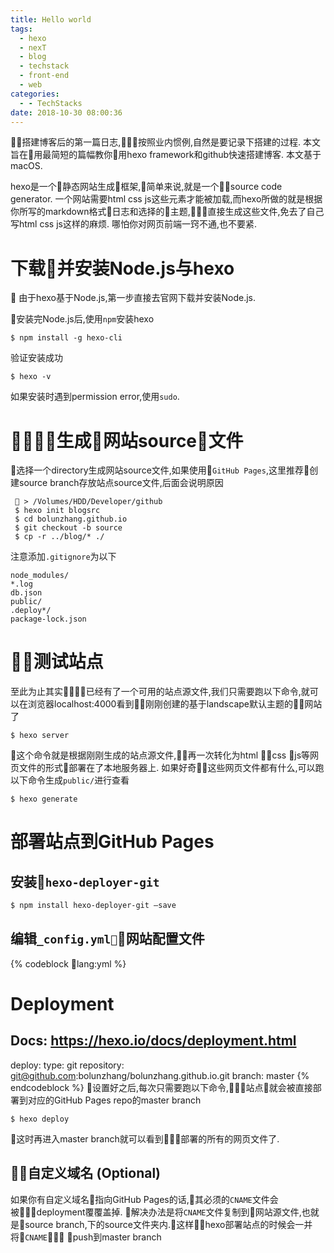 ```yaml
---
title: Hello world
tags:
  - hexo
  - nexT
  - blog
  - techstack
  - front-end
  - web
categories:
  - - TechStacks
date: 2018-10-30 08:00:36
---
```



搭建博客后的第一篇日志,按照业内惯例,自然是要记录下搭建的过程. 本文旨在用最简短的篇幅教你用hexo framework和github快速搭建博客. 本文基于macOS.

hexo是一个静态网站生成框架,简单来说,就是一个source code generator. 一个网站需要html css js这些元素才能被加载,而hexo所做的就是根据你所写的markdown格式日志和选择的主题,直接生成这些文件,免去了自己写html css js这样的麻烦. 哪怕你对网页前端一窍不通,也不要紧.

# 下载并安装Node.js与hexo

  由于hexo基于Node.js,第一步直接去官网下载并安装Node.js.  

  安装完Node.js后,使用`npm`安装hexo
  ```
  $ npm install -g hexo-cli
  ```
  验证安装成功
  ```
  $ hexo -v
  ```
  如果安装时遇到permission error,使用`sudo`.

# 生成网站source文件

  选择一个directory生成网站source文件,如果使用`GitHub Pages`,这里推荐创建source branch存放站点source文件,后面会说明原因
  ```
    > /Volumes/HDD/Developer/github
   $ hexo init blogsrc
   $ cd bolunzhang.github.io
   $ git checkout -b source
   $ cp -r ../blog/* ./
  ```
  注意添加`.gitignore`为以下
  ```
  node_modules/
  *.log
  db.json
  public/
  .deploy*/
  package-lock.json
  ```

# 测试站点

  至此为止其实已经有了一个可用的站点源文件,我们只需要跑以下命令,就可以在浏览器localhost:4000看到刚刚创建的基于landscape默认主题的网站了
  ```
  $ hexo server
  ```
  这个命令就是根据刚刚生成的站点源文件,再一次转化为html css js等网页文件的形式部署在了本地服务器上. 如果好奇这些网页文件都有什么,可以跑以下命令生成`public/`进行查看
  ```
  $ hexo generate
  ```

# 部署站点到GitHub Pages

## 安装`hexo-deployer-git`

  ```bash
  $ npm install hexo-deployer-git –save
  ```

## 编辑`_config.yml`网站配置文件  

  {% codeblock lang:yml %}
  # Deployment
  ## Docs: https://hexo.io/docs/deployment.html
  deploy:
  type: git
  repository: git@github.com:bolunzhang/bolunzhang.github.io.git
  branch: master
  {% endcodeblock %}
  设置好之后,每次只需要跑以下命令,站点就会被直接部署到对应的GitHub Pages repo的master branch
  ```
  $ hexo deploy
  ```
  这时再进入master branch就可以看到部署的所有的网页文件了.

## 自定义域名 (Optional)

  如果你有自定义域名指向GitHub Pages的话,其必须的`CNAME`文件会被deployment覆覆盖掉. 解决办法是将`CNAME`文件复制到网站源文件,也就是source branch,下的source文件夹内.这样hexo部署站点的时候会一并将`CNAME` push到master branch
